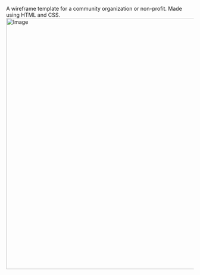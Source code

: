 A wireframe template for a community organization or non-profit. Made using HTML and CSS.
<img width="906" height="675" alt="Image" src="https://github.com/user-attachments/assets/cc2c6b92-9d2b-4514-9c19-aff2720ca4be" />

